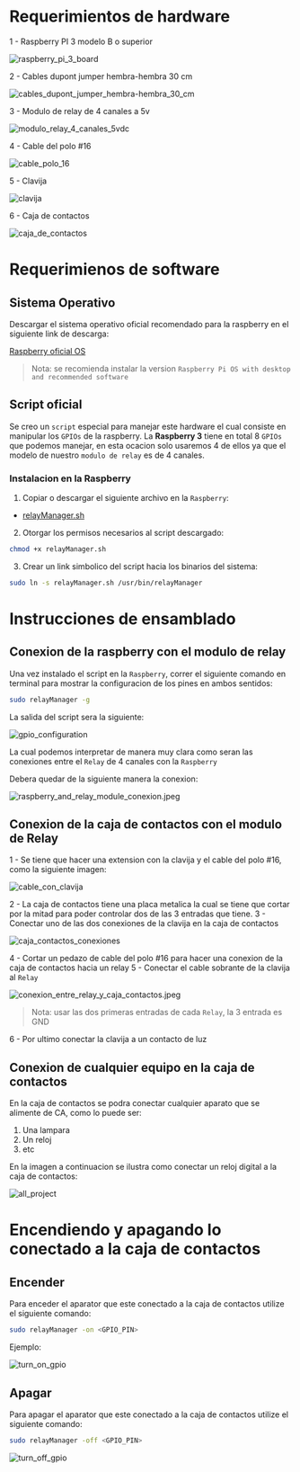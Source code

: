
# Requerimientos de hardware

1 - Raspberry PI 3 modelo B o superior

![raspberry_pi_3_board](.img/raspberry_pi_3_board.jpg)


2 - Cables dupont jumper hembra-hembra 30 cm

![cables_dupont_jumper_hembra-hembra_30_cm](.img/cables_dupont_jumper_hembra-hembra_30_cm.jpg)


3 - Modulo de relay de 4 canales a 5v

![modulo_relay_4_canales_5vdc](.img/modulo_relay_4_canales_5vdc.png)

4 - Cable del polo #16

![cable_polo_16](.img/cable_polo_16.jpg)

5 - Clavija

![clavija](.img/clavija.jpg)

6 - Caja de contactos

![caja_de_contactos](.img/caja_de_contactos.jpg)

# Requerimienos de software

## Sistema Operativo

Descargar el sistema operativo oficial recomendado para la raspberry en el siguiente link de descarga:

[Raspberry oficial OS](https://www.raspberrypi.org/software/operating-systems)

> Nota: se recomienda instalar la version `Raspberry Pi OS with desktop and recommended software`

## Script oficial

Se creo un `script` especial para manejar este hardware el cual consiste en manipular los `GPIOs` de la raspberry.
La **Raspberry 3** tiene en total 8 `GPIOs` que podemos manejar, en esta ocacion solo usaremos 4 de ellos ya que el modelo de nuestro `modulo de relay` es de 4 canales.

### Instalacion en la Raspberry

1. Copiar o descargar el siguiente archivo en la `Raspberry`:

- [relayManager.sh](scripts/relayManager.sh)

2. Otorgar los permisos necesarios al script descargado:

```bash
chmod +x relayManager.sh
```

3. Crear un link simbolico del script hacia los binarios del sistema:

```bash
sudo ln -s relayManager.sh /usr/bin/relayManager
```

# Instrucciones de ensamblado

## Conexion de la raspberry con el modulo de relay

Una vez instalado el script en la `Raspberry`, correr el siguiente comando en terminal para mostrar la configuracion de los pines en ambos sentidos:

```bash
sudo relayManager -g
```

La salida del script sera la siguiente:

![gpio_configuration](.img/configuration/gpio_configuration.png)


La cual podemos interpretar de manera muy clara como seran las conexiones entre el `Relay` de 4 canales con la `Raspberry`

Debera quedar de la siguiente manera la conexion:

![raspberry_and_relay_module_conexion.jpeg](.img/configuration/raspberry_and_relay_module_conexion.jpeg)


## Conexion de la caja de contactos con el modulo de Relay

1 - Se tiene que hacer una extension con la clavija y el cable del polo #16, como la siguiente imagen:
   
![cable_con_clavija](.img/configuration/cable_con_clavija.jpeg)

2 - La caja de contactos tiene una placa metalica la cual se tiene que cortar por la mitad para poder controlar dos de las 3 entradas que tiene.
3 - Conectar uno de las dos conexiones de la clavija en la caja de contactos

![caja_contactos_conexiones](.img/configuration/caja_contactos_conexiones.jpeg)

4 - Cortar un pedazo de cable del polo #16 para hacer una conexion de la caja de contactos hacia un relay
5 - Conectar el cable sobrante de la clavija al `Relay`

![conexion_entre_relay_y_caja_contactos.jpeg](.img/configuration/conexion_entre_relay_y_caja_contactos.jpeg)


> Nota: usar las dos primeras entradas de cada `Relay`, la 3 entrada es GND

6 - Por ultimo conectar la clavija a un contacto de luz

## Conexion de cualquier equipo en la caja de contactos

En la caja de contactos se podra conectar cualquier aparato que se alimente de CA, como lo puede ser:

1. Una lampara
2. Un reloj
3. etc

En la imagen a continuacion se ilustra como conectar un reloj digital a la caja de contactos:

![all_project](.img/configuration/all_project.jpeg)

# Encendiendo y apagando lo conectado a la caja de contactos

## Encender

Para enceder el aparator que este conectado a la caja de contactos utilize el siguiente comando:

```bash
sudo relayManager -on <GPIO_PIN>
```

Ejemplo:

![turn_on_gpio](.img/boot_up/turn_on_gpio.png)


## Apagar


Para apagar el aparator que este conectado a la caja de contactos utilize el siguiente comando:

```bash
sudo relayManager -off <GPIO_PIN>
```

![turn_off_gpio](.img/boot_up/turn_off_gpio.png)